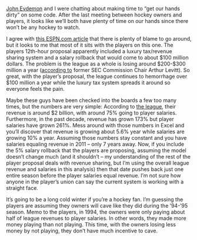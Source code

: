 [John Evdemon](http://blogs.msdn.com/jevdemon) and I were chatting about
making time to “get our hands dirty” on some code. After the last
meeting between hockey owners and players, it looks like we’ll both have
plenty of time on our hands since there won’t be any hockey to watch.

I agree with [this ESPN.com
article](http://sports.espn.go.com/nhl/columns/story?columnist=hradek_ej&id=1878413)
that there is plenty of blame to go around, but it looks to me that most
of it sits with the players on this one. The players 12th-hour proposal
apparently included a luxury tax/revenue sharing system and a salary
rollback that would come to about \$100 million dollars. The problem is
the league as a whole is losing around \$200-\$300 million a year
([according to](http://www.nhlcbanews.com/levitt/index.html) former SEC
Commission Chair Arthur Levitt). So great, with the player’s proposal,
the league continues to hemorrhage over \$100 million a year while the
luxury tax system spreads it around so everyone feels the pain.

Maybe these guys have been checked into the boards a few too many times,
but the numbers are very simple: According to [the
league](http://www.nhlcbanews.com/levitt_transcript021204.html), their
revenue is around \$2 billion, with around 75% going to player salaries.
Furthermore, in the past decade, revenue has grown 173% but player
salaries have grown 261%. Mess around with those numbers in Excel and
you’ll discover that revenue is growing about 5.6% year while salaries
are growing 10% a year. Assuming those numbers stay constant and you
have salaries equaling revenue in 2011 – only 7 years away. Now, if you
include the 5% salary rollback that the players are proposing, assuming
the model doesn’t change much (and it shouldn’t – my understanding of
the rest of the player proposal deals with revenue sharing, but I’m
using the overall league revenue and salaries in this analysis) then
that date pushes back just one entire season before the player salaries
equal revenue. I’m not sure how anyone in the player’s union can say the
current system is working with a straight face.

It’s going to be a long cold winter if you’re a hockey fan. I’m guessing
the players are assuming they owners will cave like they did during the
’94-’95 season. Memo to the players, in 1994, the owners were only
paying about half of league revenues to player salaries. In other words,
they made more money playing than not playing. This time, with the
owners losing less money by not playing, they don’t have much incentive
to cave.
